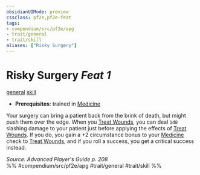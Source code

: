 ```yaml
---
obsidianUIMode: preview
cssclass: pf2e,pf2e-feat
tags:
- compendium/src/pf2e/apg
- trait/general
- trait/skill
aliases: ["Risky Surgery"]
---
```

# Risky Surgery  *Feat 1*  
[general](/rules/traits/general.md)  [skill](/rules/traits/skill.md)  

- **Prerequisites**: trained in [Medicine](/compendium/skills.md#Medicine)

Your surgery can bring a patient back from the brink of death, but might push them over the edge. When you [Treat Wounds](/rules/actions/treat-wounds.md), you can deal `1d8` slashing damage to your patient just before applying the effects of [Treat Wounds](/rules/actions/treat-wounds.md). If you do, you gain a +2 circumstance bonus to your [Medicine](/compendium/skills.md#Medicine) check to [Treat Wounds](/rules/actions/treat-wounds.md), and if you roll a success, you get a critical success instead.

*Source: Advanced Player's Guide p. 208*  
%% #compendium/src/pf2e/apg #trait/general #trait/skill %%